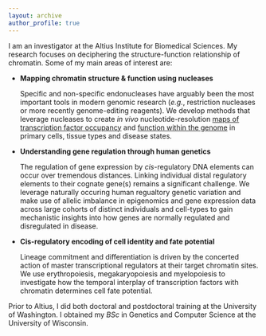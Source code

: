 ```yaml
---
layout: archive
author_profile: true
---
```


I am an investigator at the Altius Institute for Biomedical Sciences. My research focuses on deciphering the structure-function relationship of chromatin. Some of my main areas of interest are:

- **Mapping chromatin structure & function using nucleases**

  Specific and non-specific endonucleases have arguably been the most important tools in modern genomic research (*e.g.*, restriction nucleases or more recently genome-editing reagents). We develop methods that leverage nucleases to create *in vivo* nucleotide-resolution [maps of transcription factor occupancy](https://www.nature.com/articles/s41586-020-2528-x) and [function within the genome](https://www.nature.com/articles/nmeth.3554) in primary cells, tissue types and disease states.

- **Understanding gene regulation through human genetics**

  The regulation of gene expression by *cis*-regulatory DNA elements can occur over tremendous distances. Linking individual distal regulatory elements to their cognate gene(s) remains a significant challenge. We leverage naturally occuring human regualtory genetic variation and make use of allelic imbalance in epigenomics and gene expression data across large cohorts of distinct individuals and cell-types to gain mechanistic insights into how genes are normally regulated and disregulated in disease.

- **Cis-regulatory encoding of cell identity and fate potential**

  Lineage commitment and differentiation is driven by the concerted action of master transcriptional regulators at their target chromatin sites. We use erythropoiesis, megakaryopoiesis and myelopoiesis to investigate how the temporal interplay of transcription factors with chromatin determines cell fate potential.

Prior to Altius, I did both doctoral and postdoctoral training at the University of Washington. I obtained my *BSc* in Genetics and Computer Science at the University of Wisconsin.